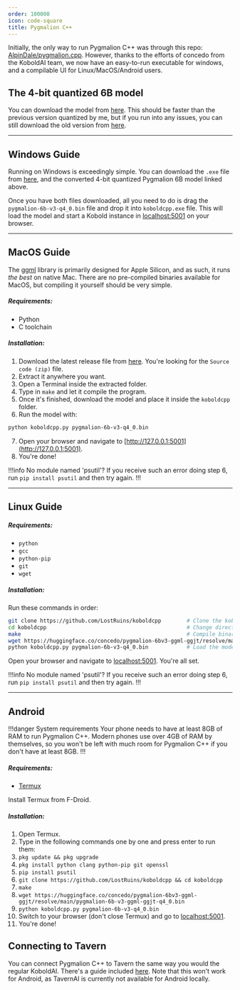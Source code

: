 ```yaml
---
order: 100000
icon: code-square
title: Pygmalion C++
---
```


Initially, the only way to run Pygmalion C++ was through this repo: [AlpinDale/pygmalion.cpp](https://github.com/AlpinDale/pygmalion.cpp). However, thanks to the efforts of concedo from the KoboldAI team, we now have an easy-to-run executable for windows, and a compilable UI for Linux/MacOS/Android users.

## The 4-bit quantized 6B model
You can download the model from [here](https://huggingface.co/concedo/pygmalion-6bv3-ggml-ggjt/resolve/main/pygmalion-6b-v3-ggml-ggjt-q4_0.bin). This should be faster than the previous version quantized by me, but if you run into any issues, you can still download the old version from [here](https://huggingface.co/alpindale/pygmalion-6b-ggml/resolve/main/pygmalion-6b-v3-q4_0.bin).

***
## Windows Guide

Running on Windows is exceedingly simple. You can download the `.exe` file from [here](https://github.com/LostRuins/koboldcpp/releases/latest), and the converted 4-bit quantized Pygmalion 6B model linked above.

Once you have both files downloaded, all you need to do is drag the `pygmalion-6b-v3-q4_0.bin` file and drop it into `koboldcpp.exe` file. This will load the model and start a Kobold instance in [localhost:5001](http://127.0.0.1:5001) on your browser.

***
## MacOS Guide

The [ggml](https://github.com/ggerganov/ggml) library is primarily designed for Apple Silicon, and as such, it runs *the best* on native Mac. There are no pre-compiled binaries available for MacOS, but compiling it yourself should be very simple.

##### Requirements:
- Python
- C toolchain

##### Installation:

1. Download the latest release file from [here](https://github.com/LostRuins/koboldcpp/releases/latest). You're looking for the `Source code (zip)` file. 
2. Extract it anywhere you want. 
3. Open a Terminal inside the extracted folder.
4. Type in `make` and let it compile the program.
5. Once it's finished, download the model and place it inside the `koboldcpp` folder.
6. Run the model with:
```bash
python koboldcpp.py pygmalion-6b-v3-q4_0.bin
```
7. Open your browser and navigate to [http://127.0.0.1:5001](http://127.0.0.1:5001).
8. You're done!

!!!info No module named 'psutil'?
If you receive such an error doing step 6, run `pip install psutil` and then try again.
!!!
***
## Linux Guide

##### Requirements:
- `python`
- `gcc`
- `python-pip`
- `git`
- `wget`

##### Installation:

Run these commands in order:

```bash
git clone https://github.com/LostRuins/koboldcpp        # Clone the koboldcpp repo
cd koboldcpp                                            # Change directories to the repo
make                                                    # Compile binaries
wget https://huggingface.co/concedo/pygmalion-6bv3-ggml-ggjt/resolve/main/pygmalion-6b-v3-ggml-ggjt-q4_0.bin   # Download the model, skip if you've already done this
python koboldcpp.py pygmalion-6b-v3-q4_0.bin            # Load the model
```

Open your browser and navigate to [localhost:5001](http:127.0.0.1:5001). You're all set.

!!!info No module named 'psutil'?
If you receive such an error doing step 6, run `pip install psutil` and then try again.
!!!

***
## Android

!!!danger System requirements
Your phone needs to have at least 8GB of RAM to run Pygmalion C++. Modern phones use over 4GB of RAM by themselves, so you won't be left with much room for Pygmalion C++ if you don't have at least 8GB.
!!!

##### Requirements:
- [Termux](https://f-droid.org/repo/com.termux_118.apk)

Install Termux from F-Droid.

##### Installation:

1. Open Termux.
2. Type in the following commands one by one and press enter to run them:
3. `pkg update && pkg upgrade`
4. `pkg install python clang python-pip git openssl`
5. `pip install psutil`
6. `git clone https://github.com/LostRuins/koboldcpp && cd koboldcpp`
7. `make`
8. `wget https://huggingface.co/concedo/pygmalion-6bv3-ggml-ggjt/resolve/main/pygmalion-6b-v3-ggml-ggjt-q4_0.bin`
9. `python koboldcpp.py pygmalion-6b-v3-q4_0.bin`
10. Switch to your browser (don't close Termux) and go to [localhost:5001](http://127.0.0.1:5001).
11. You're done!


## Connecting to Tavern

You can connect Pygmalion C++ to Tavern the same way you would the regular KoboldAI. There's a guide included [here](https://docs.alpindale.dev/local-installation-(gpu)/tavern/). Note that this won't work for Android, as TavernAI is currently not available for Android locally.
